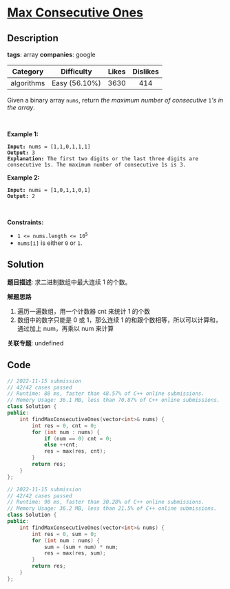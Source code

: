 # [Max Consecutive Ones](https://leetcode.com/problems/max-consecutive-ones/description/)

## Description

**tags**: array
**companies**: google

| Category | Difficulty | Likes | Dislikes |
| :------: | :--------: | :---: | :------: |
| algorithms | Easy (56.10%) | 3630 | 414 |

<p>Given a binary array <code>nums</code>, return <em>the maximum number of consecutive </em><code>1</code><em>&#39;s in the array</em>.</p>

<p>&nbsp;</p>
<p><strong class="example">Example 1:</strong></p>

<pre><code><strong>Input:</strong> nums = [1,1,0,1,1,1]
<strong>Output:</strong> 3
<strong>Explanation:</strong> The first two digits or the last three digits are consecutive 1s. The maximum number of consecutive 1s is 3.</code></pre>

<p><strong class="example">Example 2:</strong></p>

<pre><code><strong>Input:</strong> nums = [1,0,1,1,0,1]
<strong>Output:</strong> 2</code></pre>

<p>&nbsp;</p>
<p><strong>Constraints:</strong></p>

<ul>
	<li><code>1 &lt;= nums.length &lt;= 10<sup>5</sup></code></li>
	<li><code>nums[i]</code> is either <code>0</code> or <code>1</code>.</li>
</ul>

## Solution

**题目描述**: 求二进制数组中最大连续 1 的个数。

**解题思路**

1. 遍历一遍数组，用一个计数器 cnt 来统计 1 的个数
2. 数组中的数字只能是 0 或 1，那么连续 1 的和跟个数相等，所以可以计算和，通过加上 num，再乘以 num 来计算

**关联专题**: undefined

## Code

```cpp
// 2022-11-15 submission
// 42/42 cases passed
// Runtime: 88 ms, faster than 48.57% of C++ online submissions.
// Memory Usage: 36.1 MB, less than 70.87% of C++ online submissions.
class Solution {
public:
    int findMaxConsecutiveOnes(vector<int>& nums) {
        int res = 0, cnt = 0;
        for (int num : nums) {
            if (num == 0) cnt = 0;
            else ++cnt;
            res = max(res, cnt);
        }
        return res;
    }
};
```

```cpp
// 2022-11-15 submission
// 42/42 cases passed
// Runtime: 98 ms, faster than 30.28% of C++ online submissions.
// Memory Usage: 36.2 MB, less than 21.5% of C++ online submissions.
class Solution {
public:
    int findMaxConsecutiveOnes(vector<int>& nums) {
        int res = 0, sum = 0;
        for (int num : nums) {
            sum = (sum + num) * num;
            res = max(res, sum);
        }
        return res;
    }
};
```
